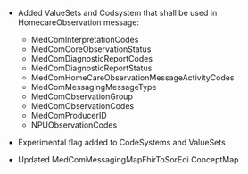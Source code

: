 * Added ValueSets and Codsystem that shall be used in HomecareObservation message:
    * MedComInterpretationCodes
    * MedComCoreObservationStatus
    * MedComDiagnosticReportCodes
    * MedComDiagnosticReportStatus
    * MedComHomeCareObservationMessageActivityCodes
    * MedComMessagingMessageType
    * MedComObservationGroup
    * MedComObservationCodes
    * MedComProducerID
    * NPUObservationCodes 

* Experimental flag added to CodeSystems and ValueSets
* Updated MedComMessagingMapFhirToSorEdi ConceptMap

